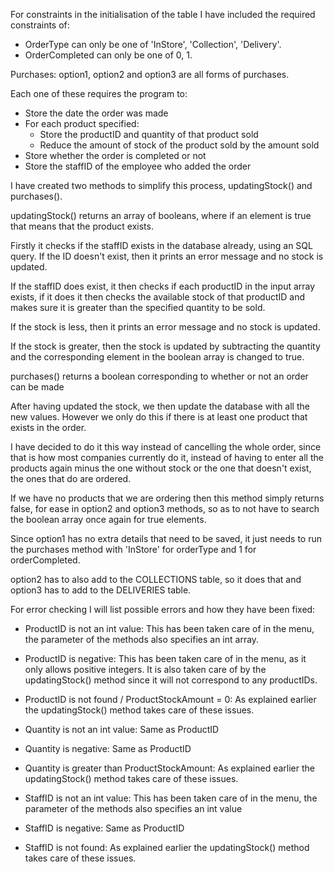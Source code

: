 For constraints in the initialisation of the table I have included the required constraints of:
  - OrderType can only be one of 'InStore', 'Collection', 'Delivery'.
  - OrderCompleted can only be one of 0, 1.

Purchases:
option1, option2 and option3 are all forms of purchases.

Each one of these requires the program to:
  - Store the date the order was made
  - For each product specified:
    - Store the productID and quantity of that product sold
    - Reduce the amount of stock of the product sold by the amount sold
  - Store whether the order is completed or not
  - Store the staffID of the employee who added the order
  
I have created two methods to simplify this process, updatingStock() and purchases().

updatingStock() returns an array of booleans, where if an element is true that means that the product exists.

Firstly it checks if the staffID exists in the database already, using an SQL query.
If the ID doesn't exist, then it prints an error message and no stock is updated.

If the staffID does exist, it then checks if each productID in the input array exists,
if it does it then checks the available stock of that productID and makes sure it is greater than the specified quantity to be sold.

If the stock is less, then it prints an error message and no stock is updated.

If the stock is greater, then the stock is updated by subtracting the quantity and the
corresponding element in the boolean array is changed to true.

purchases() returns a boolean corresponding to whether or not an order can be made

After having updated the stock, we then update the database with all the new values.
However we only do this if there is at least one product that exists in the order.

I have decided to do it this way instead of cancelling the whole order, since that is how most companies currently do it,
instead of having to enter all the products again minus the one without stock or the one that doesn't exist, the ones that do are ordered.

If we have no products that we are ordering then this method simply returns false, for ease in option2 and option3 methods,
so as to not have to search the boolean array once again for true elements.

Since option1 has no extra details that need to be saved, it just needs to run the purchases method with 'InStore' for orderType and 1 for orderCompleted.

option2 has to also add to the COLLECTIONS table, so it does  that and
option3 has to add to the DELIVERIES table.

For error checking I will list possible errors and how they have been fixed:

  - ProductID is not an int value:
      This has been taken care of in the menu, the parameter of the methods also specifies an int array.
  - ProductID is negative:
      This has been taken care of in the menu, as it only allows positive integers.
      It is also taken care of by the updatingStock() method since it will not correspond to any productIDs.
  - ProductID is not found / ProductStockAmount = 0:
      As explained earlier the updatingStock() method takes care of these issues.

  - Quantity is not an int value:
      Same as ProductID
  - Quantity is negative:
      Same as ProductID
  - Quantity is greater than ProductStockAmount:
      As explained earlier the updatingStock() method takes care of these issues.
      
  - StaffID is not an int value:
      This has been taken care of in the menu, the parameter of the methods also specifies an int value
  - StaffID is negative:
      Same as ProductID
  - StaffID is not found:
      As explained earlier the updatingStock() method takes care of these issues.